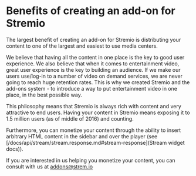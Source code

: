 # Benefits of creating an add-on for Stremio

The largest benefit of creating an add-on for Stremio is distributing your content to one of the largest and easiest to use media centers.

We believe that having all the content in one place is the key to good user experience. 
We also believe that when it comes to entertainment video, great user experience is the key to building an audience. 
If we make our users use/log-in to a number of video on demand services, we are never going to reach huge retention rates.
This is why we created Stremio and the add-ons system - to introduce a way to put entertainment video in one place, in the best possible way.

This philosophy means that Stremio is always rich with content and very attractive to end users. Having your content in Stremio means exposing it to 1.5 million users (as of middle of 2016) and counting.

Furthermore, you can monetize your content through the ability to insert arbitrary HTML content in the sidebar and over the player (see [/docs/api/stream/stream.response.md#stream-response](Stream widget docs)).

If you are interested in us helping you monetize your content, you can consult with us at [addons@strem.io](addons@strem.io)